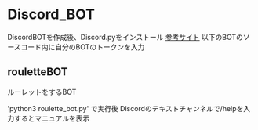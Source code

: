 # Discord_BOT
DiscordBOTを作成後、Discord.pyをインストール
[参考サイト](https://qiita.com/1ntegrale9/items/9d570ef8175cf178468f "リンクのタイトル")
以下のBOTのソースコード内に自分のBOTのトークンを入力

## rouletteBOT
ルーレットをするBOT

'python3 roulette_bot.py'
で実行後
Discordのテキストチャンネルで/helpを入力するとマニュアルを表示
